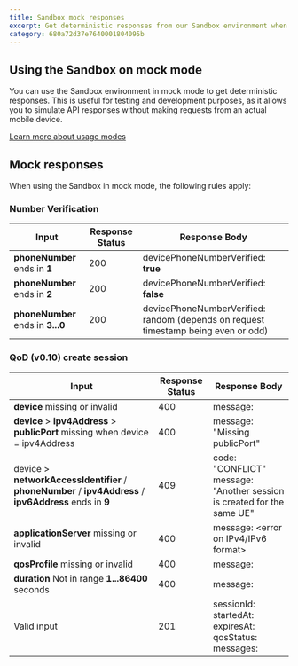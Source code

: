 ```yaml
---
title: Sandbox mock responses
excerpt: Get deterministic responses from our Sandbox environment when using the mock mode, according to the following guidelines.
category: 680a72d37e7640001804095b
---
```


## Using the Sandbox on mock mode

You can use the Sandbox environment in mock mode to get deterministic responses. This is useful for testing and development purposes, as it allows you to simulate API responses without making requests from an actual mobile device.

[Learn more about usage modes](/docs/sandbox#usage-modes)

## Mock responses

When using the Sandbox in mock mode, the following rules apply:

### Number Verification

| Input | Response Status | Response Body |
|--------------|--------------------|------------------|
| **phoneNumber** ends in **1**  | 200           | devicePhoneNumberVerified: **true**          |
| **phoneNumber** ends in **2**  | 200           | devicePhoneNumberVerified: **false**          |
| **phoneNumber** ends in **3...0**  | 200           | devicePhoneNumberVerified: random (depends on request timestamp being even or odd)          |

### QoD (v0.10) create session

| Input | Response Status | Response Body |
|--------------|--------------------|------------------|
| **device** missing or invalid | 400           | message: <error details>          |
| **device** > **ipv4Address** > **publicPort** missing when device = ipv4Address  | 400           | message: "Missing publicPort" 		|
| device > **networkAccessIdentifier** / **phoneNumber** / **ipv4Address** / **ipv6Address** ends in **9**  | 409           | code: "CONFLICT"<br>message: "Another session is created for the same UE"         |
| **applicationServer** missing or invalid | 400           | message: <error on IPv4/IPv6 format>          |
| **qosProfile** missing or invalid | 400           | message: <error on QoS profile not listed in the GET profiles operation>          |
| **duration** Not in range **1...86400** seconds | 400           | message: <error on duration not in range>          |
| Valid input | 201           | sessionId: <session ID><br>startedAt: <device session ID><br>expiresAt: <application server session ID><br>qosStatus: <QoS status><br>messages: <array of messages>        |